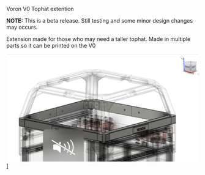 Voron V0 Tophat extention

<b>NOTE:</b>  This is a beta release.  Still testing and some minor design changes may occurs.

Extension made for those who may need a taller tophat.  Made in multiple parts so it can be printed on the V0

![Tophat-On](Images/Tophat-extension-on.jpg)]

